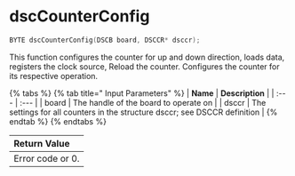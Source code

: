 # dscCounterConfig

```c
BYTE dscCounterConfig(DSCB board, DSCCR* dsccr);
```

This function configures the counter for up and down direction, loads data, registers the clock source, Reload the counter. Configures the counter for its respective operation.

{% tabs %}
{% tab title=" Input Parameters" %}
| **Name** | **Description** |
| :--- | :--- |
| board | The handle of the board to operate on |
| dsccr | The settings for all counters in the structure dsccr; see DSCCR definition |
{% endtab %}
{% endtabs %}

| Return Value |
| :--- |
| Error code or 0. |

